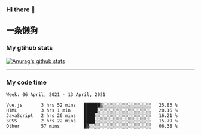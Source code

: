 ### Hi there 👋

## 一条懒狗
<!--
**kiss-me-quickly/kiss-me-quickly** is a ✨ _special_ ✨ repository because its `README.md` (this file) appears on your GitHub profile.

Here are some ideas to get you started:

- 🔭 I’m currently working on ...
- 🌱 I’m currently learning ...
- 👯 I’m looking to collaborate on ...
- 🤔 I’m looking for help with ...
- 💬 Ask me about ...
- 📫 How to reach me: ...
- 😄 Pronouns: ...
- ⚡ Fun fact: ...
-->


### My gtihub stats

[![Anurag's github stats](https://github-readme-stats.vercel.app/api?username=kiss-me-quickly)](https://github.com/anuraghazra/github-readme-stats)

***

### My code time

<!--START_SECTION:waka-->
```text
Week: 06 April, 2021 - 13 April, 2021

Vue.js       3 hrs 52 mins   ██████▒░░░░░░░░░░░░░░░░░░   25.83 % 
HTML         3 hrs 1 min     █████░░░░░░░░░░░░░░░░░░░░   20.16 % 
JavaScript   2 hrs 26 mins   ████░░░░░░░░░░░░░░░░░░░░░   16.21 % 
SCSS         2 hrs 22 mins   ████░░░░░░░░░░░░░░░░░░░░░   15.79 % 
Other        57 mins         █▓░░░░░░░░░░░░░░░░░░░░░░░   06.38 % 
```
<!--END_SECTION:waka-->
